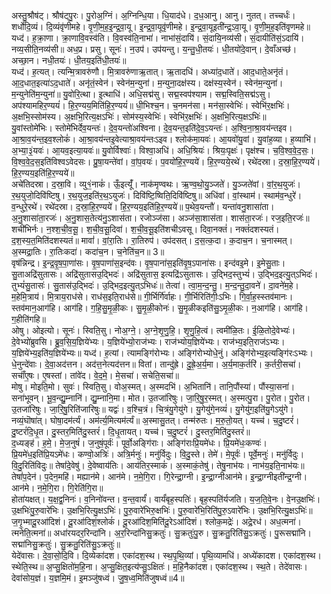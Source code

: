 

  
अस्तु॒श्रौष॑ट्। श्रौष॑ट्पु॒रः। पु॒रोअ॒ग्निं। अ॒ग्निन्धि॒या। धि॒याद॑धे। द॒ध॒आनु। आनु। नुतत्। तच्चर्धः॑। शर्धो॑दि॒व्यं। दि॒व्यंवृ॑णीमहे। वृ॒णी॒म॒ह॒इ॒न्द्र॒वा॒यू। इ॒न्द्र॒वा॒यूवृ॑णीमहे। इ॒न्द्र॒वा॒यूइती॑न्द्र॒ऽवा॒यू। वृ॒णी॒म॒ह॒इति॑वृणमहे॥ यध्द॑। ह॒क्रा॒णा। क्रा॒णावि॒वस्व॑ति। वि॒वस्व॑ति॒नाभा॑। नाभा॑सं॒दायि॑। सं॒दायि॒नव्य॑सी। सं॒दायीति॑सं॒ऽदायि॑। नव्य॒सीति॒नव्य॑सी॥ अध॒प्र। प्रसु। सूनः॑। न॒उप॑। उप॑यन्तु। य॒न्तु॒धी॒तयः॑। धी॒तयो॑दे॒वान्। दे॒वाँअच्छ॑। अच्छा॒न। नधी॒तयः॑। धी॒तय॒इति॑धी॒तयः॑॥  
यध्द॑। ह॒त्यत्। त्यन्मि॒त्रावरु॑णौ। मि॒त्रावरु॑णाऋ॒तात्। ऋ॒तादधि॑। अध्या॑द॒धाते॑। आद॒धाते॒अनृ॑तं। आ॒द॒धात॒इत्या॑ऽद॒धाते॑। अनृ॑तं॒स्वेन॑। स्वेन॑म॒न्युना॑। म॒न्युना॒दक्ष॑स्य। दक्ष॑स्य॒स्वेन॑। स्वेन॑म॒न्युना॑। म॒न्युनेति॑म॒न्युना॑॥ यु॒वोरि॒त्था। इ॒त्थाधि॑। अधि॒सद्म॑सु। सद्म॒स्वप॑श्याम। सद्म॒स्विति॒सद्म॑ऽसु। अप॑श्यामहिर॒ण्ययं॑। हि॒र॒ण्यय॒मिति॑हि॒र॒ण्ययं॑॥ धी॒भिश्च॒न। च॒नमन॑सा। मन॑सा॒स्वेभिः॑। स्वेभि॑र॒क्षभिः॑। अ॒क्षभि॒स्सोम॑स्य। अ॒क्षभि॒रित्य॒क्षऽभिः॑। सोम॑स्य॒स्वेभिः॑। स्वेभि॑र॒क्षभिः॑। अ॒क्षभि॒रित्य॒क्षऽभिः॑॥  
यु॒वांस्तोमे॑भिः। स्तोमे॑भिर्देव॒यन्तः॑। दे॒व॒यन्तो॑अश्विना। दे॒व॒यन्त॒इति॑दे॒व॒ऽयन्तः॑। अ॒श्वि॒ना॒श्रा॒वय॑न्तइव। आ॒श्रा॒व॒य॑न्त॒इव॒श्लोकं॑। आ॒श्रा॒वय॑न्तइ॒वेत्याश्रा॒वय॑न्तःऽइव। श्लोक॑मा॒यवः॑। आ॒यवो॑यु॒वां। यु॒वांह॒व्या। ह॒व्याभि॑। अ॒भ्या॒३॒॑यवः॑। आ॒यव॒इत्या॒यवः॑॥ यु॒वोर्विश्वाः॑। विश्वा॒अधि॑। अधि॒श्रियः॑। श्रियः॒पृक्षः॑। पृक्ष॑श्च। च॒वि॒श्व॒वे॒द॒सः॒। वि॒श्व॒वे॒द॒स॒इति॑विश्वऽवेदसः। प्रु॒षा॒यन्ते॑वां। वां॒प॒वयः॑। प॒वयो॑हि॒र॒ण्यये॑। हि॒र॒ण्यये॒रथे॑। रथे॑दस्रा। द॒स्रा॒हि॒र॒ण्यये॑। हि॒र॒ण्यय॒इति॑हि॒र॒ण्यये॑॥  
अचे॑तिदस्रा। द॒स्रा॒वि। व्यु१॒॑नाकं॑। ऊँ॒इत्यूँ॑। नाक॑मृण्वथः। ऋ॒ण्व॒थो॒यु॒ञ्जते॑। यु॒ञ्जते॑वां। वां॒र॒थ॒युजः॑। र॒थ॒युजो॒दिवि॑ष्टिषु। र॒थ॒युज॒इति॑र॒थ॒ऽयुजः॑। दिवि॑ष्टि॒ष्विति॒दिवि॑ष्टिषु॥ अधि॑वां। वां॒स्थाम॑। स्थाम॑व॒न्धुरे॑। व॒न्धुरे॒रथे॑। रथे॑दस्रा। द॒स्रा॒हि॒र॒ण्यये॑। हि॒र॒ण्यय॒इति॑हि॒र॒ण्यये॑॥ प॒थेव॒यन्तौ॑। यन्ता॑वनु॒शासा॑ता। अ॒नु॒शासा॑ता॒रजः॑। अ॒नु॒शास॒तेत्य॑नु॒ऽशास॑ता। रजोञ्ज॑सा। अञ्ज॑सा॒शास॑ता। शास॑ता॒रजः॑। रज॒इति॒रजः॑॥  
शची॑भिर्नः। न॒श्श॒ची॒व॒सू॒। श॒ची॒व॒सू॒दिवा॑। श॒ची॒व॒सू॒इति॑शचीऽवसू। दिवा॒नक्तं॑। नक्तं॑दशस्यतं। द॒श॒स्य॒त॒मिति॑दशस्यतं॥ मावां॑। वां॒रा॒तिः। रा॒तिरुप॑। उप॑दसत्। द॒स॒त्क॒दा। क॒दाच॒न। च॒नास्मत्। अ॒स्मद्रा॒तिः। रा॒तिःकदा॑। कदा॑च॒न। च॒नेति॑च॒न॥ 3॥  
वृष॑न्निन्द्र। इ॒न्द्र॒वृ॒ष॒पा॒णा॑सः। वृ॒ष॒पाणा॑स॒इन्द॑वः। वृ॒ष॒पाना॑स॒इति॑वृ॒ष॒ऽपाना॑सः। इन्द॑वइ॒मे। इ॒मेसु॒ताः। सु॒ताअद्रि॑सुतासः। अद्रि॑सुतासउ॒द्भिदः॑। अद्रि॑सुतास॒ इत्यद्रि॑ऽसुतासः। उ॒द्भिद॒स्तुभ्यं॑। उ॒द्भिद॒इत्यु॒त्ऽभिदः॑। तुभ्यं॑सु॒तासः॑। सु॒तास॑उ॒द्भिदः॑। उ॒द्भिद॒इत्यु॒त्ऽभिधः॑॥ तेत्वा॑। त्वा॒म॒न्द॒न्तु॒। म॒न्द॒न्तु॒दा॒वने॑। दा॒वने॑म॒हे। म॒हेमि॒त्राय॑। मि॒त्राय॒राध॑से। राध॑स॒इति॒राध॑से॥ गी॒र्भिर्गि॑र्वाहः। गी॒र्भिरिति॑गीः॒ऽभिः। गि॒र्वा॒ह॒स्स्तव॑मानः। स्तव॑मान॒आग॑हि। आग॑हि। ग॒हि॒सु॒मृ॒ळी॒कः। सु॒मृ॒ळी॒कोनः॑। सु॒मृ॒ळीकइति॑सु॒ऽमृ॒ळी॒कः। न॒आग॑हि। आग॑हि। ग॒हीति॑गहि॥  
ओषु। ओइत्यो। सूनः॑। स्विति॒सु। नोअ॒ग्ने॒। अ॒ग्ने॒शृ॒णु॒हि॒। शृ॒णु॒हि॒त्वं। त्वमी॑ळि॒तः। ई॒ळि॒तोदे॒वेभ्यः॑। दे॒वेभ्यो॑ब्रुवसि। ब्रु॒व॒सि॒य॒ज्ञिये॑भ्यः। य॒ज्ञिये॑भ्यो॒राज॑भ्यः। राज॑भ्योय॒ज्ञिये॑भ्यः। राज॑भ्य॒इति॒राज॑ऽभ्यः। य॒ज्ञिये॑भ्य॒इति॑य॒ज्ञिये॑भ्यः॥ यध्द॑। ह॒त्यां। त्यामङ्गि॑रोभ्यः। अङ्गि॑रोभ्योधे॒नुं। अङ्गि॑रोभ्य॒इत्यङ्गि॑रःऽभ्यः। धे॒नुन्दे॑वाः। दे॒वा॒अद॑त्तन। अद॑त्त॒नेत्यद॑त्तन॥ वितां। तान्दु॑ह्रे। दु॒ह्रे॒अ॒र्य॒मा। अ॒र्य॒माक॒र्तरि॑। क॒र्तरी॒सचा॑। सचाँ॑ए॒षः। ए॒षस्तां। तांवे॑द। वे॒द॒मे॒। मे॒सचा॑। सचेति॒सचा॑॥  
मोषु। मोइति॒मो। सुवः॑। स्विति॒सु। वोअ॒स्मत्। अ॒स्मदभि॑। अ॒भितानि॑। तानि॒पौंस्या॑। पौंस्या॒सना॑। सना॑भूवन्। भू॒व॒न्द्यु॒म्नानि॑। द्यु॒म्नानि॒मा। मोत। उ॒तजा॑रिषुः। जा॒रि॒षु॒र॒स्मत्। अ॒स्मत्पु॒रा। पु॒रोत। पु॒रोत। उ॒तजा॑रिषुः। जा॒रि॒षु॒रिति॑जारिषुः॥ यद्वः॑। व॒श्चि॒त्रं। चि॒त्रंयु॒गेयु॑गे। यु॒गेयु॑गे॒नव्यं॑। यु॒गेयु॑ग॒इति॑यु॒गेऽयु॑गे। नव्यं॒घॊषा॑त्। घोषा॒दम॑र्त्यं। अम॑र्त्य॒मित्यम॑र्त्यं॥ अ॒स्मासु॒तत्। तन्म॑रुतः। म॒रु॒तो॒यत्। यच्च॑। च॒दु॒ष्टरं॑। दु॒ष्टरं॑दि॒धृ॒त। दु॒स्तर॒मिति॑दु॒स्तरं॑। दि॒धृ॒तायत्। यच्च॑। च॒दु॒ष्टरं॑। दु॒स्तर॒मिति॑दु॒स्तरं॑॥  
द॒ध्यङ्ह॑। ह॒मे॒। मे॒ज॒नुषं॑। ज॒नुषं॒पूर्वः॑। पूर्वो॒अङ्गि॑राः। अङ्गि॑राःप्रि॒यमे॑धः। प्रि॒यमे॑धः॒कण्वः॑। प्रि॒यमे॑ध॒इति॑प्रि॒यऽमे॑धः। कण्वो॒अत्रिः॑। अत्रि॒र्मनुः॑। मनु॑र्विदुः। वि॒दु॒स्ते। तेमे॑। मे॒पूर्वः॑। पूर्वे॒मनुः॑। मनु॑र्विदुः। वि॒दु॒रिति॑विदुः॥ तेषां॑दे॒वेषु॑। दे॒वेष्वाय॑तिः। आय॑तिर॒स्माकं॑। अ॒स्माकं॒तेषु॑। तेषु॒नाभ॑यः। नाभ॑य॒इति॒नाभ॑यः॥ तेषां॑प॒देन॑। प॒देन॒महि॑। मह्यान॑मे। आन॑मे। न॒मे॒गि॒रा। गि॒रेन्द्रा॒ग्नी। इ॒न्द्रा॒ग्नीआन॑मे। इ॒न्द्रा॒ग्नीइती॑न्द्र॒ग्नी। आन॑मे। न॒मे॒गि॒रा। गि॒रेति॑गि॒रा॥  
होता॑यक्षत्। य॒क्ष॒द्व॒निनः॑। व॒निनो॑वन्त। व॒न्त॒वार्यं॑। वार्यं॑बृह॒स्पतिः॑। बृह॒स्पति॑र्यजति। य॒ज॒ति॒वे॒नः। वे॒नउ॒क्षभिः॑। उ॒क्षभिः॑पु॒रु॒वारे॑भिः। उ॒क्षभि॒रित्यु॒क्षऽभिः॑। पु॒रु॒वारे॑भिरु॒क्षभिः॑। पु॒रु॒वारे॑भि॒रिति॑पु॒रु॒ऽवारे॑भिः। उ॒क्षभि॒रित्यु॒क्षऽभिः॑॥ ज॒गृ॒भ्मादू॒रआ॑दिशं। दू॒रआ॑दिशं॒श्लोकं॑। दू॒रआ॑दिश॒मिति॑दू॒रेऽआ॑दिशं। श्लोक॒मद्रेः॑। अद्रे॒रध॑। अध॒त्मना॑। त्मनेति॒त्मना॑॥ अधा॑रयदर॒रिन्दा॑नि। अ॒र॒रिन्दा॑निसु॒क्रतुः॑। सु॒क्रतुः॑पु॒रु। सु॒क्रतु॒रिति॑सु॒ऽक्रतुः॑। पु॒रूसद्मा॑नि। सद्मा॑निसु॒क्रतुः॑। सु॒क्रतु॒रिति॑सु॒ऽक्रतुः॑॥  
येदे॑वासः। दे॒वा॒सो॒दि॒वि। दि॒व्येका॑दश। एका॑दश॒स्थ। स्थ॒पृ॒थि॒व्यां। पृ॒थि॒व्यामधि॑। अध्ये॑कादश। एका॑दश॒स्थ। स्थेति॒स्थ॥ अ॒प्सु॒क्षितो॑म॒हि॒ना। अ॒प्सु॒क्षित॒इत्य॑प्सु॒ऽक्षितः॑। म॒हि॒नैका॑दश। एका॑दश॒स्थ। स्थ॒ते। तेदे॑वासः। देवा॑सोय॒ज्ञं। य॒ज्ञमि॒मं। इ॒मञ्जु॑षध्वं। जु॒ष॒ध्व॒मिति॑जुषध्वं॥4॥  
